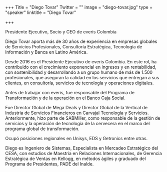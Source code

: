 ﻿+++
Title = "Diego Tovar"
Twitter = ""
image = "diego-tovar.jpg"
type = "speaker"
linktitle = "Diego Tovar"

+++

Presidente Ejecutivo, Socio y CEO de everis Colombia

Diego Tovar aporta más de 30 años de experiencia en empresas globales de Servicios  Profesionales, Consultoría Estratégica, Tecnología de Información y Banca en Latino América.

Desde 2016 es el Presidente Ejecutivo de everis Colombia. En este rol,  ha contribuido con el crecimiento exponencial en ingresos y en rentabilidad, con sostenibilidad y desarrollando a un grupo humano de más de 1.500 profesionales, que aseguran la calidad en los servicios que entregan a sus clientes, en consultoría, servicios de tecnología y operaciones digitales.

Antes de trabajar con everis, fue responsable del Programa de Transformación y de la operación en el Banco Caja Social.

Fue Director Global de Mega Deals y Director Global de la Vertical de Industria de Servicios Financieros en Carvajal Tecnología y Servicios. Anteriormente, hizo parte de SABMiller, como responsable de la gestión de servicios y la operación de tecnología de la cervecera en el marco del programa global de transformación.

Ocupó posiciones regionales en Unisys, EDS y Getronics entre otras.

Diego es Ingeniero de Sistemas, Especialista en Mercadeo Estratégico del CESA, con estudios de Maestría en Relaciones Internacionales, de Gerencia Estratégica de Ventas en Kellogg, en métodos ágiles y graduado del Programa de Presidentes, PADE del Inalde. 
